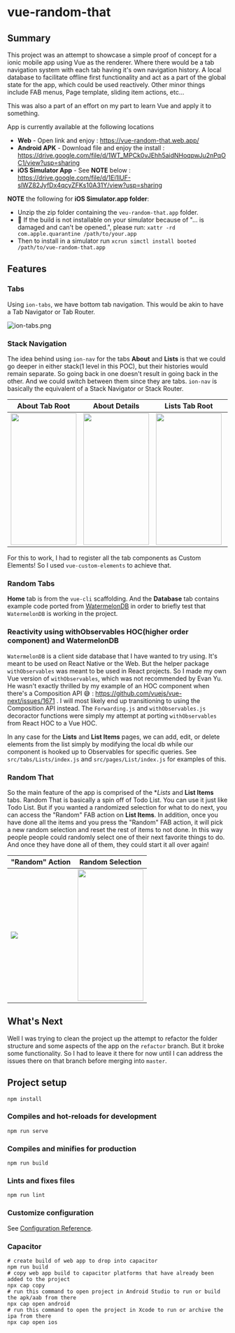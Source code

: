 # vue-random-that

## Summary
This project was an attempt to showcase a simple proof of concept for a ionic mobile app using Vue as the renderer. Where there would be a tab navigation system with each tab having it's own navigation history. A local database to facilitate offline first functionality and act as a part of the global state for the app, which could be used reactively. Other minor things include FAB menus, Page template, sliding item actions, etc...

This was also a part of an effort on my part to learn Vue and apply it to something.

App is currently available at the following locations
- **Web** - Open link and enjoy : https://vue-random-that.web.app/
- **Android APK** - Download file and enjoy the install : https://drive.google.com/file/d/1WT_MPCk0vJEhh5aidNHoqpwJu2nPqOC1/view?usp=sharing
- **iOS Simulator App** - See **NOTE** below : https://drive.google.com/file/d/1Ei1lUF-slWZ82JyfDx4qcyZFKs10A31Y/view?usp=sharing

**NOTE** the following for **iOS Simulator.app folder**:
- Unzip the zip folder containing the `veu-random-that.app` folder.
- 🚨 If the build is not installable on your simulator because of "... is damaged and can't be opened.", please run:
`xattr -rd com.apple.quarantine /path/to/your.app`
- Then to install in a simulator run `xcrun simctl install booted /path/to/vue-random-that.app`

## Features

### Tabs
Using `ion-tabs`, we have bottom tab navigation. This would be akin to have a Tab Navigator or Tab Router.

![ion-tabs.png](https://i.postimg.cc/nLVw9Xc6/ion-tabs.png)

### Stack Navigation
The idea behind using `ion-nav` for the tabs **About** and **Lists** is that we could go deeper in either stack(1 level in this POC), but their histories would remain separate. So going back in one doesn't result in going back in the other. And we could switch between them since they are tabs. `ion-nav` is basically the equivalent of a Stack Navigator or Stack Router.

About Tab Root | About Details | Lists Tab Root | Movies List  
-------------- | --------------| -------------- | -----------
<img src="https://i.postimg.cc/DZ8j5RG6/about-page.png" width="150" height="300" /> | <img src="https://i.postimg.cc/FHVBKymy/about-limelyte-page.png" width="150" height="300" /> | <img src="https://i.postimg.cc/Kzw9WQr2/lists-page.png" width="150" height="300" /> | <img src="https://i.postimg.cc/wMNWYJ0s/movies-page.png" width="150" height="300" />

For this to work, I had to register all the tab components as Custom Elements! So I used `vue-custom-elements` to achieve that.

### Random Tabs
**Home** tab is from the `vue-cli` scaffolding. And the **Database** tab contains example code ported from [WatermelonDB](https://github.com/Nozbe/WatermelonDB/tree/master/examples/web/src) in order to briefly test that `WatermelonDB` is working in the project.

### Reactivity using withObservables HOC(higher order component) and WatermelonDB
`WatermelonDB` is a client side database that I have wanted to try using. It's meant to be used on React Native or the Web. But the helper package `withObservables` was meant to be used in React projects. So I made my own Vue version of `withObservables`, which was not recommended by Evan Yu. He wasn't exactly thrilled by my example of an HOC component when there's a Composition API 😅 : https://github.com/vuejs/vue-next/issues/1671 . I will most likely end up transitioning to using the Composition API instead. The `Forwarding.js` and `withObservables.js` decoractor functions were simply my attempt at porting `withObservables` from React HOC to a Vue HOC.

In any case for the **Lists** and **List Items** pages, we can add, edit, or delete elements from the list simply by modifying the local db while our component is hooked up to Observables for specific queries. See `src/tabs/Lists/index.js` and `src/pages/List/index.js` for examples of this.

### Random That
So the main feature of the app is comprised of the **Lists* and **List Items** tabs. Random That is basically a spin off of Todo List. You can use it just like Todo List. But if you wanted a randomized selection for what to do next, you can access the "Random" FAB action on **List Items**. In addition, once you have done all the items and you press the "Random" FAB action, it will pick a new random selection and reset the rest of items to not done. In this way people people could randomly select one of their next favorite things to do. And once they have done all of them, they could start it all over again!

"Random" Action | Random Selection
--------------- | ----------------
<img src="https://i.postimg.cc/fbHqcMVk/items-fab-menu.png />" /> | <img src="https://i.postimg.cc/jqn3f0td/random-that-item.png" width="150" height="300" />

## What's Next
Well I was trying to clean the project up the attempt to refactor the folder structure and some aspects of the app on the `refactor` branch. But it broke some functionality. So I had to leave it there for now until I can address the issues there on that branch before merging into `master`.

## Project setup
```
npm install
```

### Compiles and hot-reloads for development
```
npm run serve
```

### Compiles and minifies for production
```
npm run build
```

### Lints and fixes files
```
npm run lint
```

### Customize configuration
See [Configuration Reference](https://cli.vuejs.org/config/).

### Capacitor
```
# create build of web app to drop into capacitor
npm run build 
# copy web app build to capacitor platforms that have already been added to the project
npx cap copy
# run this command to open project in Android Studio to run or build the apk/aab from there
npx cap open android
# run this command to open the project in Xcode to run or archive the ipa from there
npx cap open ios
```
